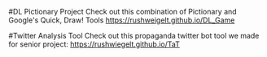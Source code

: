 #DL Pictionary Project
Check out this combination of Pictionary and Google's Quick, Draw! Tools
https://rushweigelt.github.io/DL_Game

#Twitter Analysis Tool
Check out this propaganda twitter bot tool we made for senior project:
https://rushwiegelt.github.io/TaT
